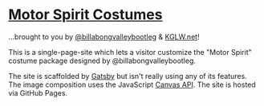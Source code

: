 # [Motor Spirit Costumes](https://kglw-dot-net.github.io/motor-spirit-costumes/)

...brought to you by [@billabongvalleybootleg] & [KGLW.net]!

This is a single-page-site which lets a visitor customize the "Motor Spirit" costume package designed by @billabongvalleybootleg.

The site is scaffolded by [Gatsby] but isn't really using any of its features. The image composition uses the JavaScript [Canvas API]. The site is hosted via GitHub Pages.


[@billabongvalleybootleg]: https://www.instagram.com/p/CzEZKcDvEn2
[Canvas API]: https://developer.mozilla.org/en-US/docs/Web/API/Canvas_API
[Gatsby]: https://www.gatsbyjs.com
[GitHub Pages]: https://pages.github.com
[KGLW.net]: https://kglw.net/?src=costume-generator-repo&campaign=readme
